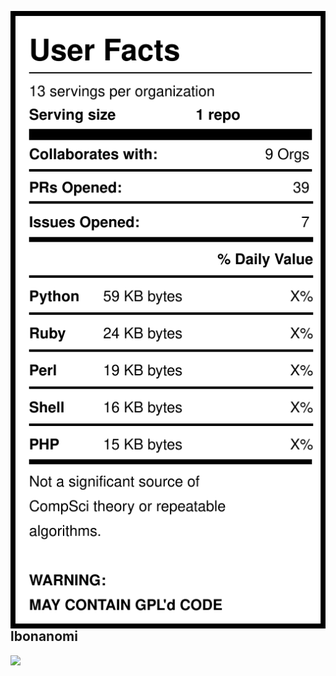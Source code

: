 <img src="https://raw.githubusercontent.com/lbonanomi/lbonanomi/master/label.svg" align="left" alt="user statistics"/> <h2>lbonanomi</h2><img src="https://img.shields.io/badge/DEV.TO-follow%20me-%230A0A0A.svg?&style=for-the-badge&logo=dev-dot-to" /> 

